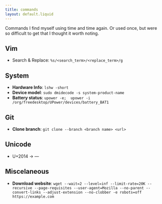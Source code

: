 ```yaml
---
title: commands
layout: default.liquid
---
```


Commands I find myself using time and time again. Or used once, but were so difficult to get that I thought it worth noting.

## Vim

- Search & Replace: ```%s/<search_term>/<replace_term>/g``` 

## System

- **Hardware Info**: ```lshw -short```
- **Device model**: ```sudo dmidecode -s system-product-name```
- **Battery status**:  ```upower -e;  upower -i /org/freedesktop/UPower/devices/battery_BAT1```

## Git

- **Clone branch**: ```git clone --branch <branch name> <url>``` 

## Unicode

- U+2014 -> —

## Miscelaneous

- **Download website**: ```wget --wait=2 --level=inf --limit-rate=20K --recursive --page-requisites --user-agent=Mozilla --no-parent --convert-links --adjust-extension --no-clobber -e robots=off https://example.com```
